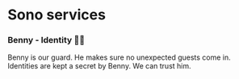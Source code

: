 # Sono services

### Benny - Identity 👮‍♂️
Benny is our guard. He makes sure no unexpected guests come in.
Identities are kept a secret by Benny. We can trust him.
